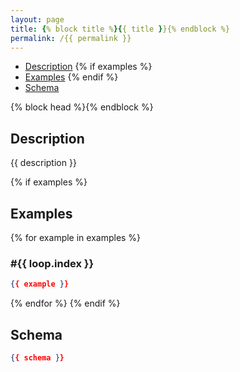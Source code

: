 ```yaml
---
layout: page
title: {% block title %}{{ title }}{% endblock %}
permalink: /{{ permalink }}
---
```


- [Description](#description)
{% if examples %}
- [Examples](#examples)
{% endif %}
- [Schema](#schema)

{% block head %}{% endblock %}

## Description
<div class="main">
{{ description }}
</div>

{% if examples %}
## Examples
{% for example in examples %}
### #{{ loop.index }}
```json
{{ example }}
```
{% endfor %}
{% endif %}

## Schema
```json
{{ schema }}
```
